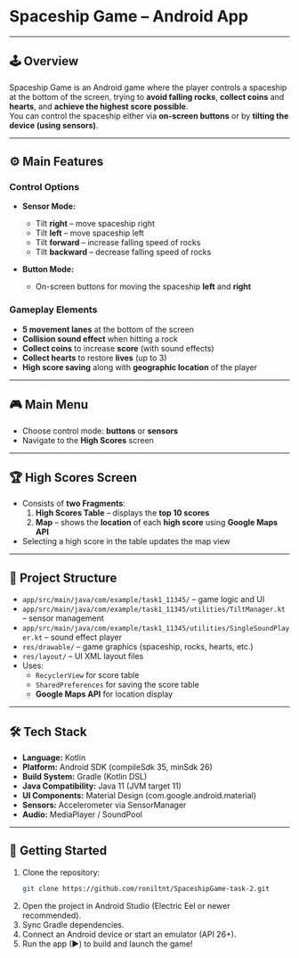 # Spaceship Game – Android App

---

## 🕹️ **Overview**  

Spaceship Game is an Android game where the player controls a spaceship at the bottom of the screen, trying to **avoid falling rocks**, **collect coins** and **hearts**, and **achieve the highest score possible**.  
You can control the spaceship either via **on-screen buttons** or by **tilting the device (using sensors)**.

---

## ⚙️ Main Features

### Control Options

- **Sensor Mode:**  
  - Tilt **right** – move spaceship right  
  - Tilt **left** – move spaceship left  
  - Tilt **forward** – increase falling speed of rocks  
  - Tilt **backward** – decrease falling speed of rocks  

- **Button Mode:**  
  - On-screen buttons for moving the spaceship **left** and **right**  

### Gameplay Elements

- **5 movement lanes** at the bottom of the screen  
- **Collision sound effect** when hitting a rock  
- **Collect coins** to increase **score** (with sound effects)  
- **Collect hearts** to restore **lives** (up to 3)  
- **High score saving** along with **geographic location** of the player 

---

## 🎮 Main Menu

- Choose control mode: **buttons** or **sensors**  
- Navigate to the **High Scores** screen  

---

## 🏆 High Scores Screen

- Consists of **two Fragments**:  
  1. **High Scores Table** – displays the **top 10 scores**  
  2. **Map** – shows the **location** of each **high score** using **Google Maps API**  
- Selecting a high score in the table updates the map view  

---

## 📂 Project Structure

- `app/src/main/java/com/example/task1_11345/` – game logic and UI  
- `app/src/main/java/com/example/task1_11345/utilities/TiltManager.kt` – sensor management  
- `app/src/main/java/com/example/task1_11345/utilities/SingleSoundPlayer.kt` – sound effect player  
- `res/drawable/` – game graphics (spaceship, rocks, hearts, etc.)  
- `res/layout/` – UI XML layout files
- Uses:
    - `RecyclerView` for score table
    - `SharedPreferences` for saving the score table
    - **Google Maps API** for location display

---

## 🛠️ Tech Stack

- **Language:** Kotlin  
- **Platform:** Android SDK (compileSdk 35, minSdk 26)  
- **Build System:** Gradle (Kotlin DSL)  
- **Java Compatibility:** Java 11 (JVM target 11)  
- **UI Components:** Material Design (com.google.android.material)
- **Sensors:** Accelerometer via SensorManager  
- **Audio:** MediaPlayer / SoundPool  

---

## 🚀 Getting Started

1. Clone the repository:  
   ```bash
   git clone https://github.com/roniltnt/SpaceshipGame-task-2.git
2. Open the project in Android Studio (Electric Eel or newer recommended).
3. Sync Gradle dependencies.
4. Connect an Android device or start an emulator (API 26+).
5. Run the app (▶) to build and launch the game!
